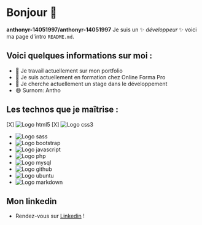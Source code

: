 # Bonjour 👋

**anthonyr-14051997/anthonyr-14051997** Je suis un ✨ _développeur_ ✨ voici ma page d'intro `README.md`.

## Voici quelques informations sur moi :

- 🔭 Je travail actuellement sur mon portfolio
- 🌱 Je suis actuellement en formation chez Online Forma Pro
- 👯 Je cherche actuellement un stage dans le développement
- 😄 Surnom: Antho

## Les technos que je maîtrise :

[X] ![Logo html5](https://img.shields.io/badge/HTML5-E34F26?style=for-the-badge&logo=html5&logoColor=white)
[X] ![Logo css3](https://img.shields.io/badge/CSS3-1572B6?style=for-the-badge&logo=css3&logoColor=white)
* ![Logo sass](https://img.shields.io/badge/Sass-CC6699?style=for-the-badge&logo=sass&logoColor=white)
* ![Logo bootstrap](https://img.shields.io/badge/Bootstrap-563D7C?style=for-the-badge&logo=bootstrap&logoColor=white)
* ![Logo javascript](https://img.shields.io/badge/JavaScript-323330?style=for-the-badge&logo=javascript&logoColor=F7DF1E)
* ![Logo php](https://img.shields.io/badge/PHP-777BB4?style=for-the-badge&logo=php&logoColor=white)
* ![Logo mysql](https://img.shields.io/badge/MySQL-00000F?style=for-the-badge&logo=mysql&logoColor=white)
* ![Logo github](https://img.shields.io/badge/GitHub-100000?style=for-the-badge&logo=github&logoColor=white)
* ![Logo ubuntu](https://img.shields.io/badge/Ubuntu-E95420?style=for-the-badge&logo=ubuntu&logoColor=white)
* ![Logo markdown](https://img.shields.io/badge/Markdown-000000?style=for-the-badge&logo=markdown&logoColor=white)

## Mon linkedin

- Rendez-vous sur [Linkedin](https://www.linkedin.com/in/anthony-ruby-315b3422a/) !
